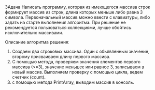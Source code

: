 ЗАдача 
Написать программу, которая из имеющегося массива строк формирует массив из строк, длина которых меньше либо равна 3 символа. Первоначальный массив можно ввести с клавиатуры, либо задать на старте выполнения алгоритма. При решение не рекомендуется пользоваться коллекциями, лучше обойтись исключительно массивами. 

Описание алгоритма решения:

1. Создаем два строковых массива. Один с обьявленным значение, второму присваиваем длину первого массива. 
2. С помощью метода, проверяем значения элементов первого массива (<=3), значение меньшее или равное 3, записываем в новый массив. Выполняем проверку с помощью цикла, ведем счетчик (count).
3. с помощью метода PrintArray, выводим массив в консоль.
